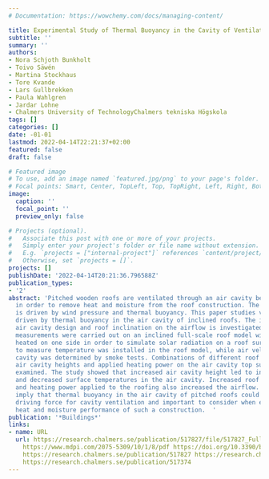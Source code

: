 ```yaml
---
# Documentation: https://wowchemy.com/docs/managing-content/

title: Experimental Study of Thermal Buoyancy in the Cavity of Ventilated Roofs
subtitle: ''
summary: ''
authors:
- Nora Schjoth Bunkholt
- Toivo Säwén
- Martina Stockhaus
- Tore Kvande
- Lars Gullbrekken
- Paula Wahlgren
- Jardar Lohne
- Chalmers University of TechnologyChalmers tekniska Högskola
tags: []
categories: []
date: -01-01
lastmod: 2022-04-14T22:21:37+02:00
featured: false
draft: false

# Featured image
# To use, add an image named `featured.jpg/png` to your page's folder.
# Focal points: Smart, Center, TopLeft, Top, TopRight, Left, Right, BottomLeft, Bottom, BottomRight.
image:
  caption: ''
  focal_point: ''
  preview_only: false

# Projects (optional).
#   Associate this post with one or more of your projects.
#   Simply enter your project's folder or file name without extension.
#   E.g. `projects = ["internal-project"]` references `content/project/deep-learning/index.md`.
#   Otherwise, set `projects = []`.
projects: []
publishDate: '2022-04-14T20:21:36.796588Z'
publication_types:
- '2'
abstract: 'Pitched wooden roofs are ventilated through an air cavity beneath the roofing
  in order to remove heat and moisture from the roof construction. The ventilation
  is driven by wind pressure and thermal buoyancy. This paper studies ventilation
  driven by thermal buoyancy in the air cavity of inclined roofs. The influence of
  air cavity design and roof inclination on the airflow is investigated. Laboratory
  measurements were carried out on an inclined full-scale roof model with an air cavity
  heated on one side in order to simulate solar radiation on a roof surface. Equipment
  to measure temperature was installed in the roof model, while air velocity in the
  cavity was determined by smoke tests. Combinations of different roof inclinations,
  air cavity heights and applied heating power on the air cavity top surface were
  examined. The study showed that increased air cavity height led to increased airflow
  and decreased surface temperatures in the air cavity. Increased roof inclination
  and heating power applied to the roofing also increased the airflow. The investigations
  imply that thermal buoyancy in the air cavity of pitched roofs could be a relevant
  driving force for cavity ventilation and important to consider when evaluating the
  heat and moisture performance of such a construction.  '
publication: '*Buildings*'
links:
- name: URL
  url: https://research.chalmers.se/publication/517827/file/517827_Fulltext.pdf FULLTEXT
    https://www.mdpi.com/2075-5309/10/1/8/pdf https://doi.org/10.3390/buildings10010008
    https://research.chalmers.se/publication/517827 https://research.chalmers.se/publication/515917
    https://research.chalmers.se/publication/517374
---
```

